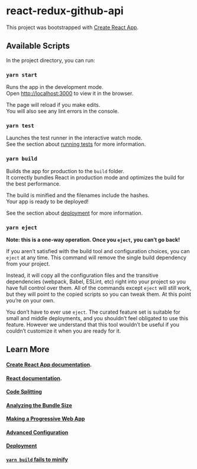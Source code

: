 # react-redux-github-api

This project was bootstrapped with [Create React App](https://github.com/facebook/create-react-app).

## Available Scripts

In the project directory, you can run:

### `yarn start`

Runs the app in the development mode.<br />
Open [http://localhost:3000](http://localhost:3000) to view it in the browser.

The page will reload if you make edits.<br />
You will also see any lint errors in the console.

### `yarn test`

Launches the test runner in the interactive watch mode.<br />
See the section about [running tests](https://facebook.github.io/create-react-app/docs/running-tests) for more information.

### `yarn build`

Builds the app for production to the `build` folder.<br />
It correctly bundles React in production mode and optimizes the build for the best performance.

The build is minified and the filenames include the hashes.<br />
Your app is ready to be deployed!

See the section about [deployment](https://facebook.github.io/create-react-app/docs/deployment) for more information.

### `yarn eject`

**Note: this is a one-way operation. Once you `eject`, you can’t go back!**

If you aren’t satisfied with the build tool and configuration choices, you can `eject` at any time. This command will remove the single build dependency from your project.

Instead, it will copy all the configuration files and the transitive dependencies (webpack, Babel, ESLint, etc) right into your project so you have full control over them. All of the commands except `eject` will still work, but they will point to the copied scripts so you can tweak them. At this point you’re on your own.

You don’t have to ever use `eject`. The curated feature set is suitable for small and middle deployments, and you shouldn’t feel obligated to use this feature. However we understand that this tool wouldn’t be useful if you couldn’t customize it when you are ready for it.

## Learn More

#### [Create React App documentation](https://facebook.github.io/create-react-app/docs/getting-started).
#### [React documentation](https://reactjs.org/).
#### [Code Splitting](https://facebook.github.io/create-react-app/docs/code-splitting)
#### [Analyzing the Bundle Size](https://facebook.github.io/create-react-app/docs/analyzing-the-bundle-size)
#### [Making a Progressive Web App](https://facebook.github.io/create-react-app/docs/making-a-progressive-web-app)
#### [Advanced Configuration](https://facebook.github.io/create-react-app/docs/advanced-configuration)
#### [Deployment](https://facebook.github.io/create-react-app/docs/deployment)
#### [`yarn build` fails to minify](https://facebook.github.io/create-react-app/docs/troubleshooting#npm-run-build-fails-to-minify)

